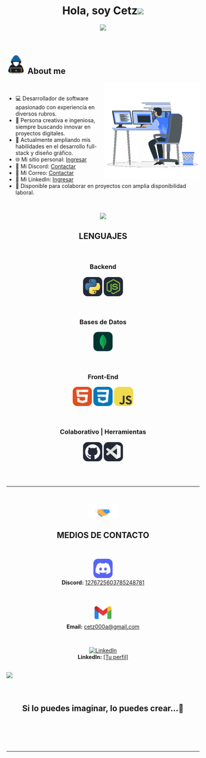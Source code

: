 <h1 align="center"><b>Hola, soy Cetz</b><img src="https://media.giphy.com/media/hvRJCLFzcasrR4ia7z/giphy.gif" width="35"></h1>

<p align="center">
  <a href="https://github.com/DenverCoder1/readme-typing-svg">
    <img src="https://readme-typing-svg.herokuapp.com?font=Montserrat&color=cyan&size=25&center=true&vCenter=true&width=600&height=100&lines=Desarrollador+de+Software;Full+Stack+Developer;Disponible+para+trabajar;Si+lo+puedes+imaginar,+lo+puedes+crear">
  </a>
</p>

<br>

## <picture><img src="https://github.com/0xAbdulKhalid/0xAbdulKhalid/raw/main/assets/mdImages/about_me.gif" width="50px"></picture> **About me**

<picture> <img align="right" src="https://github.com/0xAbdulKhalid/0xAbdulKhalid/raw/main/assets/mdImages/Right_Side.gif" width="250px"></picture>

<br>

- 💻 Desarrollador de software apasionado con experiencia en diversos rubros.
- 🎨 Persona creativa e ingeniosa, siempre buscando innovar en proyectos digitales.
- 📖 Actualmente ampliando mis habilidades en el desarrollo full-stack y diseño gráfico.
- 🌐 Mi sitio personal: [Ingresar](https://github.com/cetz-dev)
- 💬 Mi Discord: [Contactar](https://discord.com/users/1276725603785248781)
- 📨 Mi Correo: [Contactar](mailto:cetz000a@gmail.com)
- 💼 Mi LinkedIn: [Ingresar](https://www.linkedin.com/in/tuperfil)
- 🚀 Disponible para colaborar en proyectos con amplia disponibilidad laboral.





<br>


<p align="center">
  <img src="https://media2.giphy.com/media/QssGEmpkyEOhBCb7e1/giphy.gif?cid=ecf05e47a0n3gi1bfqntqmob8g9aid1oyj2wr3ds3mg700bl&rid=giphy.gif" width="50">
</p>

<h2 align="center">
  <b>LENGUAJES</b>
</h2>

<br>

### <p align="center"><b>Backend</b></p>
<p align="center">
  <img src="https://github.com/tandpfun/skill-icons/raw/main/icons/Python-Dark.svg" width="50" alt="Python">
  <img src="https://github.com/tandpfun/skill-icons/raw/main/icons/NodeJS-Dark.svg" width="50" alt="Node.js">
</p>

<br>

### <p align="center"><b>Bases de Datos</b></p>
<p align="center">
  <img src="https://github.com/tandpfun/skill-icons/raw/main/icons/MongoDB.svg" width="50" alt="MongoDB">
</p>

<br>

### <p align="center"><b>Front-End</b></p>
<p align="center">
  <img src="https://github.com/tandpfun/skill-icons/raw/main/icons/HTML.svg" width="50" alt="HTML5">
  <img src="https://github.com/tandpfun/skill-icons/raw/main/icons/CSS.svg" width="50" alt="CSS3">
  <img src="https://github.com/tandpfun/skill-icons/raw/main/icons/JavaScript.svg" width="50" alt="JavaScript">
</p>

<br>

### <p align="center"><b>Colaborativo | Herramientas</b></p>
<p align="center">
  <img src="https://github.com/tandpfun/skill-icons/raw/main/icons/Github-Dark.svg" width="50" alt="GitHub">
  <img src="https://github.com/tandpfun/skill-icons/raw/main/icons/VSCode-Dark.svg" width="50" alt="Visual Studio Code">
</p>

<br>
<br>



-----

<br>

<p align="center">
  <img src="https://github.com/0xAbdulKhalid/0xAbdulKhalid/raw/main/assets/mdImages/handshake.gif" width="80">
</p>

<h2 align="center"><b>MEDIOS DE CONTACTO</b></h2>
<br>

<!-- Discord -->
<p align="center">
  <a href="https://discord.com/users/1276725603785248781" target="_blank">
    <img src="https://github.com/tandpfun/skill-icons/raw/main/icons/Discord.svg" width="50" alt="Discord">
  </a>
  <br>
  <b>Discord:</b> 
  <a href="https://discord.com/users/1276725603785248781" target="_blank">1276725603785248781</a>
</p>

<br>

<!-- Gmail -->
<p align="center">
  <a href="mailto:cetz000a@gmail.com" target="_blank">
    <img src="https://github.com/tandpfun/skill-icons/raw/main/icons/Gmail.svg" width="50" alt="Gmail">
  </a>
  <br>
  <b>Email:</b> 
  <a href="mailto:cetz000a@gmail.com" target="_blank">cetz000a@gmail.com</a>
</p>

<br>

<!-- LinkedIn -->
<p align="center">
  <a href="https://www.linkedin.com/in/tuperfil" target="_blank">
    <img src="https://github.com/tandpfun/skill-icons/raw/main/icons/LinkedIn-Dark.svg" width="50" alt="LinkedIn">
  </a>
  <br>
  <b>LinkedIn:</b> 
  <a href="https://www.linkedin.com/in/tuperfil" target="_blank">[Tu perfil]</a>
</p>



<br>

<img src="https://user-images.githubusercontent.com/73097560/115834477-dbab4500-a447-11eb-908a-139a6edaec5c.gif">
<br>
<br>
<br>

<div align='center'>

## <b>Si lo puedes imaginar, lo puedes crear...🍃</b>

</div>
<br>
<br>
<br>
<br>

---

<br>
